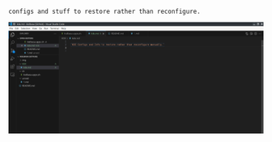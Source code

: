 `configs and stuff to restore rather than reconfigure.`

![screenshot](assets/Screenshot_20240912_212727.png)